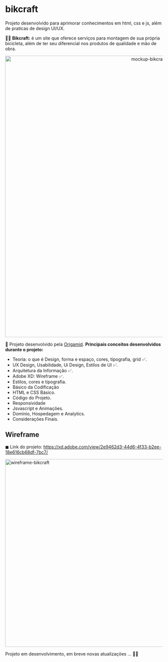 # bikcraft
Projeto desenvolvido para aprimorar conhecimentos em html, css e js, além de praticas de design UI/UX.

🚴‍♀ <strong>Bikcraft:</strong> é um site que oferece serviços para montagem de sua própria bicicleta, além de ter seu diferencial nos produtos de qualidade e mão de obra.

<p align="center">
  <img src="https://www.origamid.com/wp-content/uploads/2018/03/bikecraft.jpg" width="900" title="mockup-bikcraft">
</p>

📌 Projeto desenvolvido pela [Origamid](https://www.origamid.com/). <strong>Principais conceitos desenvolvidos durante o projeto:</strong>
- Teoria: o que é Design, forma e espaço, cores, tipografia, grid ✅.
- UX Design, Usabilidade, Ui Design, Estilos de UI ✅.
- Arquitetura da Informação ✅.
- Adobe XD: Wireframe ✅.
- Estilos, cores e tipografia.
- Básico da Codificação
- HTML e CSS Básico.
- Código do Projeto.
- Responsividade
- Jsvascript e Animações.
- Domínio, Hospedagem e Analytics.
- Considerações Finais.

## Wireframe

◼ Link do projeto: https://xd.adobe.com/view/2e9462d3-44d6-4f33-b2ee-18e616cb68df-7bc7/

<p>
  <a href="https://xd.adobe.com/view/2e9462d3-44d6-4f33-b2ee-18e616cb68df-7bc7/"><img src="https://i.ibb.co/0nTs23G/wire.png" width="600" title="wireframe-bikcraft"></a>
</p>


Projeto em desenvolvimento, em breve novas atualizações ... 👩‍💻


